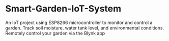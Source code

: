 # Smart-Garden-IoT-System
An IoT project using ESP8266 microcontroller to monitor and control a garden. Track soil moisture, water tank level, and environmental conditions. Remotely control your garden via the Blynk app
